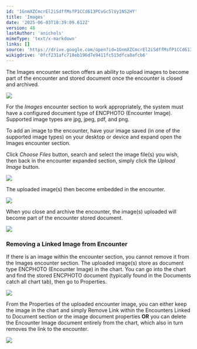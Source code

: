 ```yaml
---
id: '1GnmXZCmcrEl2iSdffMsfP1CCd613PCvGc5lVy1NS2HY'
title: 'Images'
date: '2025-06-03T18:39:09.612Z'
version: 48
lastAuthor: 'anichols'
mimeType: 'text/x-markdown'
links: []
source: 'https://drive.google.com/open?id=1GnmXZCmcrEl2iSdffMsfP1CCd613PCvGc5lVy1NS2HY'
wikigdrive: '0fcf231afc718eb196d7e9411fc515dfca8afcb6'
---
```

The Images encounter section offers an ability to upload images to become part of the encounter and stored document once the encounter is closed and archived.

![](../images.assets/d640bb0adb03d8fd38c67fa7b50d55cb.png)

For the *Images* encounter section to work appropriately, the system must have a configured document type of ENCPHOTO (Encounter Image).  Supported image types are jpg, jpeg, pdf, and png.

To add an image to the encounter, have your image saved (in one of the supported image types) on your desktop or device and expand open the Images encounter section.

Click *Choose Files* button, search and select the image file(s) you wish, then back in the encounter expanded section, simply click the *Upload Image* button.

![](../images.assets/b071ccd742cd2fa95387ecb11011ee89.png)

The uploaded image(s) then become embedded in the encounter.

![](../images.assets/e56f19671e4f88d6763f08c2cc11af58.png)

When you close and archive the encounter, the image(s) uploaded will become part of the encounter stored document.

![](../images.assets/e79b71e42a3b8752545af03d61f43f5e.png)

### Removing a Linked Image from Encounter

If there is an image within the encounter section, you cannot remove it from the Images encounter section.  The uploaded image(s) store as document type ENCPHOTO (Encounter Image) in the chart.  You can go into the chart and find the stored ENCPHOTO document (typically found in the Documents catch all chart tab), then go to Properties.

![](../images.assets/6ae17ca9c8eccad2bbd2efe28e044518.png)

From the Properties of the uploaded encounter image, you can either keep the image in the chart and simply Remove Link within the Encounters Linked to Document section or the image document properties **OR** you can delete the Encounter Image document entirely from the chart, which also in turn removes the link to the encounter.

![](../images.assets/80cffb51feca1cea99a0739ff6119ae2.png)

